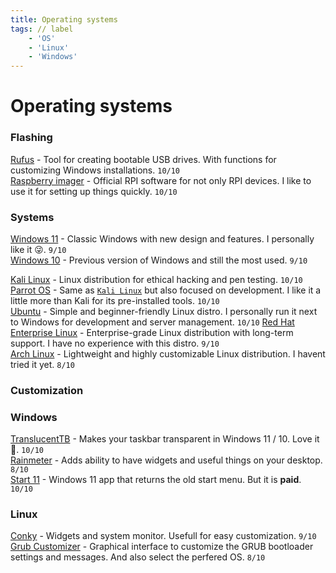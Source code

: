 ```yaml
---
title: Operating systems
tags: // label
    - 'OS'
    - 'Linux'
    - 'Windows'
---
```


# Operating systems

### Flashing
[Rufus](https://rufus.ie/) - Tool for creating bootable USB drives. With functions for customizing Windows installations. ```10/10```
<br>
[Raspberry imager](https://www.raspberrypi.org/software/) - Official RPI software for not only RPI devices. I like to use it for setting up things quickly. ```10/10```

### Systems
[Windows 11](https://www.microsoft.com/en-us/windows/windows-11) - Classic Windows with new design and features. I personally like it 😜. ```9/10```
<br>
[Windows 10](https://www.microsoft.com/en-us/windows/windows-10) - Previous version of Windows and still the most used. ```9/10```
<br>

[Kali Linux](https://www.kali.org/) - Linux distribution for ethical hacking and pen testing. ```10/10```
<br>
[Parrot OS](https://parrotsec.org/) - Same as [`Kali Linux`](#systems) but also focused on development. I like it a little more than Kali for its pre-installed tools. ```10/10```
<br>
[Ubuntu](https://ubuntu.com/) - Simple and beginner-friendly Linux distro. I personally run it next to Windows for development and server management. ```10/10```
[Red Hat Enterprise Linux](https://www.redhat.com/en/technologies/linux-platforms/enterprise-linux) - Enterprise-grade Linux distribution with long-term support. I have no experience with this distro. ```9/10```
<br>
[Arch Linux](https://archlinux.org/) - Lightweight and highly customizable Linux distribution. I havent tried it yet. ```8/10```

### Customization

### Windows
[TranslucentTB](https://github.com/TranslucentTB/TranslucentTB) - Makes your taskbar transparent in Windows 11 / 10. Love it 💖. ```10/10```
<br>
[Rainmeter](https://www.rainmeter.net/) - Adds ability to have widgets and useful things on your desktop. ```8/10```
<br>
[Start 11](https://www.startallback.com/) - Windows 11 app that returns the old start menu. But it is **paid**.  ```10/10```

### Linux
[Conky](https://github.com/brndnmtthws/conky) - Widgets and system monitor. Usefull for easy customization. ```9/10```
<br>
[Grub Customizer](https://launchpad.net/grub-customizer) - Graphical interface to customize the GRUB bootloader settings and messages. And also select the perfered OS. ```8/10```
<br>